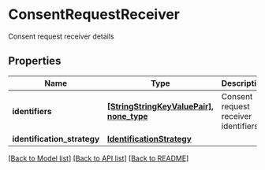 # ConsentRequestReceiver

Consent request receiver details

## Properties
Name | Type | Description | Notes
------------ | ------------- | ------------- | -------------
**identifiers** | [**[StringStringKeyValuePair], none_type**](StringStringKeyValuePair.md) | Consent request receiver identifiers | [optional] 
**identification_strategy** | [**IdentificationStrategy**](IdentificationStrategy.md) |  | [optional] 

[[Back to Model list]](../README.md#documentation-for-models) [[Back to API list]](../README.md#documentation-for-api-endpoints) [[Back to README]](../README.md)


